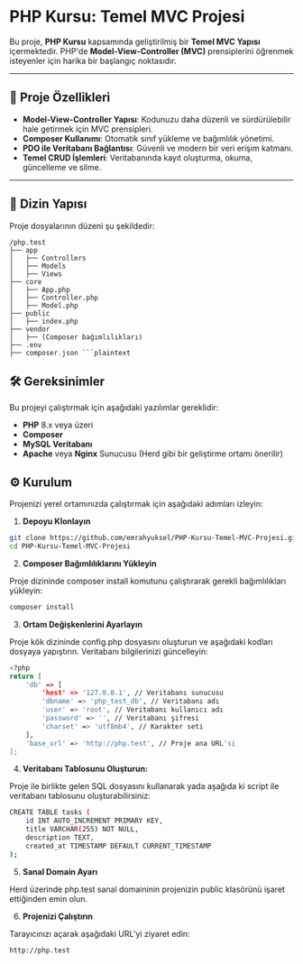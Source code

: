 # PHP Kursu: Temel MVC Projesi

Bu proje, **PHP Kursu** kapsamında geliştirilmiş bir **Temel MVC Yapısı** içermektedir. PHP'de **Model-View-Controller (MVC)** prensiplerini öğrenmek isteyenler için harika bir başlangıç noktasıdır.

---

## 🚀 Proje Özellikleri

- **Model-View-Controller Yapısı**: Kodunuzu daha düzenli ve sürdürülebilir hale getirmek için MVC prensipleri.
- **Composer Kullanımı**: Otomatik sınıf yükleme ve bağımlılık yönetimi.
- **PDO ile Veritabanı Bağlantısı**: Güvenli ve modern bir veri erişim katmanı.
- **Temel CRUD İşlemleri**: Veritabanında kayıt oluşturma, okuma, güncelleme ve silme.

---

## 📁 Dizin Yapısı

Proje dosyalarının düzeni şu şekildedir:

```plaintext
/php.test
├── app
│   ├── Controllers
│   ├── Models
│   ├── Views
├── core
│   ├── App.php
│   ├── Controller.php
│   ├── Model.php
├── public
│   ├── index.php
├── vendor
│   ├── (Composer bağımlılıkları)
├── .env
├── composer.json ```plaintext
```
## 🛠️ Gereksinimler

Bu projeyi çalıştırmak için aşağıdaki yazılımlar gereklidir:

- **PHP** 8.x veya üzeri
- **Composer**
- **MySQL Veritabanı**
- **Apache** veya **Nginx** Sunucusu (Herd gibi bir geliştirme ortamı önerilir)

## ⚙️ Kurulum

Projenizi yerel ortamınızda çalıştırmak için aşağıdaki adımları izleyin:

1. **Depoyu Klonlayın**

```bash
git clone https://github.com/emrahyuksel/PHP-Kursu-Temel-MVC-Projesi.git
cd PHP-Kursu-Temel-MVC-Projesi
```

2.	**Composer Bağımlılıklarını Yükleyin**

Proje dizininde composer install komutunu çalıştırarak gerekli bağımlılıkları yükleyin:

```bash
composer install
```

3.	**Ortam Değişkenlerini Ayarlayın**

Proje kök dizininde config.php dosyasını oluşturun ve aşağıdaki kodları dosyaya yapıştırın. Veritabanı bilgilerinizi güncelleyin:

```bash
<?php
return [
    'db' => [
        'host' => '127.0.0.1', // Veritabanı sunucusu
        'dbname' => 'php_test_db', // Veritabanı adı
        'user' => 'root', // Veritabanı kullanıcı adı
        'password' => '', // Veritabanı şifresi
        'charset' => 'utf8mb4', // Karakter seti
    ],
    'base_url' => 'http://php.test', // Proje ana URL'si
];
```

4.	**Veritabanı Tablosunu Oluşturun:**

Proje ile birlikte gelen SQL dosyasını kullanarak yada aşağıda ki script ile veritabanı tablosunu oluşturabilirsiniz:

```bash
CREATE TABLE tasks (
    id INT AUTO_INCREMENT PRIMARY KEY,
    title VARCHAR(255) NOT NULL,
    description TEXT,
    created_at TIMESTAMP DEFAULT CURRENT_TIMESTAMP
);
```
	
5.	**Sanal Domain Ayarı**

Herd üzerinde php.test sanal domaininin projenizin public klasörünü işaret ettiğinden emin olun.

6.	**Projenizi Çalıştırın**

Tarayıcınızı açarak aşağıdaki URL’yi ziyaret edin:

```bash
http://php.test
```
